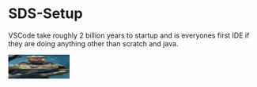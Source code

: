 # SDS-Setup

VSCode take roughly 2 billion years to startup and is everyones first IDE if they are doing anything other than scratch and java.

![hell is real, I am already there](wallpaper.png "awome")